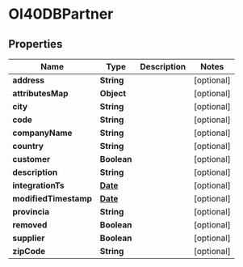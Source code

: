 
# OI40DBPartner

## Properties
Name | Type | Description | Notes
------------ | ------------- | ------------- | -------------
**address** | **String** |  |  [optional]
**attributesMap** | **Object** |  |  [optional]
**city** | **String** |  |  [optional]
**code** | **String** |  |  [optional]
**companyName** | **String** |  |  [optional]
**country** | **String** |  |  [optional]
**customer** | **Boolean** |  |  [optional]
**description** | **String** |  |  [optional]
**integrationTs** | [**Date**](Date.md) |  |  [optional]
**modifiedTimestamp** | [**Date**](Date.md) |  |  [optional]
**provincia** | **String** |  |  [optional]
**removed** | **Boolean** |  |  [optional]
**supplier** | **Boolean** |  |  [optional]
**zipCode** | **String** |  |  [optional]



